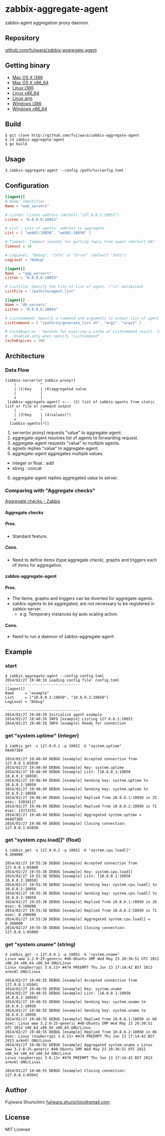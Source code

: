 # zabbix-aggregate-agent

zabbix-agent aggregation proxy daemon.

## Repository

[github.com/fujiwara/zabbix-aggregate-agent](https://github.com/fujiwara/zabbix-aggregate-agent)

## Getting binary

 * [Mac OS X i386](http://fujiwara.github.io/zabbix-aggregate-agent/bin/darwin-386/zabbix-aggregate-agent)
 * [Mac OS X x86_64](http://fujiwara.github.io/zabbix-aggregate-agent/bin/darwin-amd64/zabbix-aggregate-agent)
 * [Linux i386](http://fujiwara.github.io/zabbix-aggregate-agent/bin/linux-386/zabbix-aggregate-agent)
 * [Linux x86_64](http://fujiwara.github.io/zabbix-aggregate-agent/bin/linux-amd64/zabbix-aggregate-agent)
 * [Linux arm](http://fujiwara.github.io/zabbix-aggregate-agent/bin/linux-arm/zabbix-aggregate-agent)
 * [Windows i386](http://fujiwara.github.io/zabbix-aggregate-agent/bin/windows-386/zabbix-aggregate-agent)
 * [Windows x86_64](http://fujiwara.github.io/zabbix-aggregate-agent/bin/windows-amd64/zabbix-aggregate-agent)

## Build

    $ git clone http://github.com/fujiwara/zabbix-aggregate-agent
    $ cd zabbix-aggregate-agent
    $ go build

## Usage

    $ zabbix-aggregate-agent --config /path/to/config.toml

## Configuration

```toml
[[agent]]
# Name: Identifier
Name = "web_servers"

# Listen: Listen address (default "127.0.0.1:10052")
Listen = "0.0.0.0:10052"

# List : List of agents' address to aggregate
List = [ "web01:10050", "web02:10050" ]

# Timeout: Timeout seconds for getting reply from agent (default 60)
Timeout = 10

# LogLevel: "Debug", "Info" or "Error" (default "Info")
LogLevel = "Debug"

[[agent]]
Name  = "app_servers"
Listen = "0.0.0.0:10053"

# ListFile: Specify the file of list of agent. ("\n" delimited)
ListFile = "/path/to/agent.list"

[[agent]]
Name = "db_servers"
Listen = "0.0.0.0:10054"

# ListCommand: Specify a command and arguments to output list of agent address. ("\n" delimited)
ListCommand = [ "/path/to/generate_list.sh", "arg1", "args2" ]

# CacheExpires : Seconds for expiring a cache of ListCommand result. (default 0 == no cache)
#   Enabled only when specify "ListCommand"
CacheExpires = 300
```

## Architecture

### Data Flow

```
[zabbix-server(or zabbix-proxy)]
    |           ^
    | (1)key    | (6)aggregated value
    |           |
    v           |
 [zabbix-aggregate-agent] <--- (2) list of zabbix-agents from static list or file or command output
    |           ^
    | (3)key    | (4)values(*)
    v           |
  [zabbix-agents(*)]
```

1. server(or proxy) requests "value" to aggregate-agent.
2. aggregate-agent resolves list of agents to forwarding request.
3. aggregate-agent requests "value" to multiple agents.
4. agnets replies "value" to aggregate-agent.
5. aggregate-agent aggregates multiple values.
  * integer or float : add
  * string : concat
6. aggregate-agent replies aggregated value to server.

### Comparing with "Aggregate checks"

[Aggregate checks - Zabbix](https://www.zabbix.com/documentation/2.2/manual/config/items/itemtypes/aggregate)

#### Aggregate checks

##### Pros.

* Standard feature.

##### Cons.

* Need to define items (type:aggregate check), graphs and triggers each of items for aggregation.

#### zabbix-aggregate-agent

#### Pros.

* The items, graphs and triggers can be diverted for aggregate-agents.
* zabbix-agents to be aggregated, are not necessary to be registered in zabbix-server.
  * e.g. Temporary instances by auto scaling action.

#### Cons.

* Need to run a daemon of zabbix-aggregate-agent.

## Example

### start

```
$ zabbix-aggregate-agent --config config.toml
2014/02/27 19:48:19 Loading config file: config.toml
----------------------------------
[[agent]]
Name     = "example"
List     = ["10.8.0.1:10050", "10.8.0.2:10050"]
LogLevel = "Debug"

----------------------------------
2014/02/27 19:48:19 Initialize agent example
2014/02/27 19:48:19 INFO [example] Listing 127.0.0.1:10052
2014/02/27 19:48:19 INFO [example] Ready for connection
```

### get "system.uptime" (integer)

```
$ zabbix_get -s 127.0.0.1 -p 10052 -k "system.uptime"
66407369

2014/02/27 19:48:49 DEBUG [example] Accepted connection from 127.0.0.1:65038
2014/02/27 19:48:49 DEBUG [example] Key: system.uptime
2014/02/27 19:48:49 DEBUG [example] List: [10.8.0.1:10050 10.8.0.2:10050]
2014/02/27 19:48:49 DEBUG [example] Sending key: system.uptime to 10.8.0.1:10050
2014/02/27 19:48:49 DEBUG [example] Sending key: system.uptime to 10.8.0.2:10050
2014/02/27 19:48:49 DEBUG [example] Replied from 10.8.0.1:10050 in 25 msec: 53034117
2014/02/27 19:48:49 DEBUG [example] Replied from 10.8.0.2:10050 in 71 msec: 13373252
2014/02/27 19:48:49 DEBUG [example] Aggregated system.uptime = 66407369
2014/02/27 19:48:49 DEBUG [example] Closing connection: 127.0.0.1:65038
```

### get "system.cpu.load[]" (float)

```
$ zabbix_get -s 127.0.0.1 -p 10052 -k "system.cpu.load[]"
0.360000

2014/02/27 19:55:38 DEBUG [example] Accepted connection from 127.0.0.1:65080
2014/02/27 19:55:38 DEBUG [example] Key: system.cpu.load[]
2014/02/27 19:55:38 DEBUG [example] List: [10.8.0.1:10050 10.8.0.2:10050]
2014/02/27 19:55:38 DEBUG [example] Sending key: system.cpu.load[] to 10.8.0.1:10050
2014/02/27 19:55:38 DEBUG [example] Sending key: system.cpu.load[] to 10.8.0.2:10050
2014/02/27 19:55:38 DEBUG [example] Replied from 10.8.0.1:10050 in 26 msec: 0.160000
2014/02/27 19:55:38 DEBUG [example] Replied from 10.8.0.2:10050 in 71 msec: 0.200000
2014/02/27 19:55:38 DEBUG [example] Aggregated system.cpu.load[] = 0.360000
2014/02/27 19:55:38 DEBUG [example] Closing connection: 127.0.0.1:65080
```

### get "system.uname" (string)

```
$ zabbix_get -s 127.0.0.1 -p 10052 -k "system.uname"
Linux www 3.2.0-25-generic #40-Ubuntu SMP Wed May 23 20:30:51 UTC 2012 x86_64 x86_64 x86_64 GNU/Linux
Linux raspberrypi 3.6.11+ #474 PREEMPT Thu Jun 13 17:14:42 BST 2013 armv6l GNU/Linux

2014/02/27 19:48:55 DEBUG [example] Accepted connection from 127.0.0.1:65041
2014/02/27 19:48:55 DEBUG [example] Key: system.uname
2014/02/27 19:48:55 DEBUG [example] List: [10.8.0.1:10050 10.8.0.2:10050]
2014/02/27 19:48:55 DEBUG [example] Sending key: system.uname to 10.8.0.1:10050
2014/02/27 19:48:55 DEBUG [example] Sending key: system.uname to 10.8.0.2:10050
2014/02/27 19:48:55 DEBUG [example] Replied from 10.8.0.1:10050 in 68 msec: Linux www 3.2.0-25-generic #40-Ubuntu SMP Wed May 23 20:30:51 UTC 2012 x86_64 x86_64 x86_64 GNU/Linux
2014/02/27 19:48:55 DEBUG [example] Replied from 10.8.0.2:10050 in 86 msec: Linux raspberrypi 3.6.11+ #474 PREEMPT Thu Jun 13 17:14:42 BST 2013 armv6l GNU/Linux
2014/02/27 19:48:55 DEBUG [example] Aggregated system.uname = Linux www 3.2.0-25-generic #40-Ubuntu SMP Wed May 23 20:30:51 UTC 2012 x86_64 x86_64 x86_64 GNU/Linux
Linux raspberrypi 3.6.11+ #474 PREEMPT Thu Jun 13 17:14:42 BST 2013 armv6l GNU/Linux

2014/02/27 19:48:55 DEBUG [example] Closing connection: 127.0.0.1:65041
```

## Author

Fujiwara Shunichiro <fujiwara.shunichiro@gmail.com>

## License

MIT License
